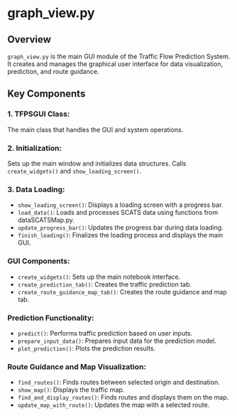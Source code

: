 # graph_view.py
## Overview

`graph_view.py` is the main GUI module of the Traffic Flow Prediction System. It creates and manages the graphical user interface for data visualization, prediction, and route guidance.

## Key Components

### 1. TFPSGUI Class: 

The main class that handles the GUI and system operations.

### 2. Initialization:

Sets up the main window and initializes data structures.
Calls `create_widgets()` and `show_loading_screen()`.

### 3. Data Loading:

- `show_loading_screen()`: Displays a loading screen with a progress bar.
- `load_data()`: Loads and processes SCATS data using functions from dataSCATSMap.py.
- `update_progress_bar()`: Updates the progress bar during data loading.
- `finish_loading()`: Finalizes the loading process and displays the main GUI.

### GUI Components:

- `create_widgets()`: Sets up the main notebook interface.
- `create_prediction_tab()`: Creates the traffic prediction tab.
- `create_route_guidance_map_tab()`: Creates the route guidance and map tab.

### Prediction Functionality:

- `predict()`: Performs traffic prediction based on user inputs.
- `prepare_input_data()`: Prepares input data for the prediction model.
- `plot_prediction()`: Plots the prediction results.

### Route Guidance and Map Visualization:

- `find_routes()`: Finds routes between selected origin and destination.
- `show_map()`: Displays the traffic map.
- `find_and_display_routes()`: Finds routes and displays them on the map.
- `update_map_with_route()`: Updates the map with a selected route.